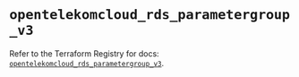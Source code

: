 # `opentelekomcloud_rds_parametergroup_v3`

Refer to the Terraform Registry for docs: [`opentelekomcloud_rds_parametergroup_v3`](https://registry.terraform.io/providers/opentelekomcloud/opentelekomcloud/1.36.47/docs/resources/rds_parametergroup_v3).
